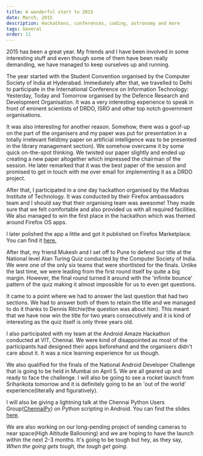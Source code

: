 ```yaml
---
title: A wonderful start to 2015 
date: March, 2015
description: Hackathons, conferences, coding, astronomy and more
tags: General
order: 11
---
```


2015 has been a great year. My friends and I have been involved in some interesting stuff and even though some of them have been really demanding, we have managed to keep ourselves up and running.

The year started with the Student Convention organised by the Computer Society of India at Hyderabad. Immediately after that, we travelled to Delhi to participate in the International Conference on Information Technology: Yesterday, Today and Tomorrow organised by the Defence Research and Development Organisation. It was a very interesting experience to speak in front of eminent scientists of DRDO, ISRO and other top notch government organisations.

It was also interesting for another reason. Somehow, there was a goof-up on the part of the organisers and my paper was put for presentation in a totally irrelevant field(my paper on artificial intelligence was to be presented in the library management section). We somehow overcame it by some quick on-the-spot thinking. We twisted our paper slightly and ended up creating a new paper altogether which impressed the chairman of the session. He later remarked that it was the best paper of the session and promised to get in touch with me over email for implementing it as a DRDO project.

After that, I participated in a one day hackathon organised by the Madras Institute of Technology. It was conducted by their Firefox ambassadors team and I should say that their organising team was awesome! They made sure that we felt comfortable and also provided us with all required facilities. We also managed to win the first place in the hackathon which was themed around Firefox OS apps.

I later polished the app a little and got it published on Firefox Marketplace. You can find it [here.](https://marketplace.firefox.com/app/transit-guide)

After that, my friend Mukesh and I set off to Pune to defend our title at the National level Alan Turing Quiz conducted by the Computer Society of India. We were one of the only six teams that were shortlisted for the finals. Unlike the last time, we were leading from the first round itself by quite a big margin. However, the final round turned it around with the 'infinite bounce' pattern of the quiz making it almost impossible for us to even get questions.

It came to a point where we had to answer the last question that had two sections. We had to answer both of them to retain the title and we managed to do it thanks to Dennis Ritchie(the question was about him). This meant that we have now win the title for two years consecutively and it is kind of interesting as the quiz itself is only three years old.

I also participated with my team at the Android Amaze Hackathon conducted at VIT, Chennai. We were kind of disappointed as most of the participants had designed their apps beforehand and the organisers didn't care about it. It was a nice learning experience for us though.

We also qualified for the finals of the National Android Developer Challenge that is going to be held in Mumbai on April 5\. We are all geared up and ready to face the challenge. I will also be going to see a rocket launch from Sriharikota tomorrow and it is definitely going to be an 'out of the world' experience(literally and figuratively).

I will also be giving a lightning talk at the Chennai Python Users Group([ChennaiPy](http://chennaipy.org)) on Python scripting in Android. You can find the slides [here](https://speakerdeck.com/astronomersiva/python-scripting-in-android-with-sl4a).

We are also working on our long-pending project of sending cameras to near space(High Altitude Ballooning) and we are hoping to have the launch within the next 2-3 months. It's going to be tough but hey, as they say, *When the going gets tough, the tough get going.*
